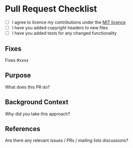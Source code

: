 # Pull Request Checklist

* [ ] I agree to licence my contributions under the [MIT licence](https://github.com/paulbutcher/ScalaMock/blob/master/LICENCE)
* [ ] I have you added copyright headers to new files
* [ ] I have you added tests for any changed functionality

## Fixes

Fixes #xxxx

## Purpose

What does this PR do?

## Background Context

Why did you take this approach?

## References

Are there any relevant issues / PRs / mailing lists discussions?
